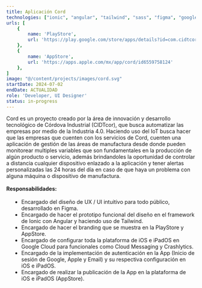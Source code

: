 ```yaml
---
title: Aplicación Cord
technologies: ["ionic", "angular", "tailwind", "sass", "figma", "google-cloud", "apple", "android"]
urls: [
    {
        name: 'PlayStore',
        url: 'https://play.google.com/store/apps/details?id=com.cidtcor.cord&pcampaignid=web_share'
    },
    {
        name: 'AppStore',
        url: 'https://apps.apple.com/mx/app/cord/id6559758124'
    },
]
image: "@/content/projects/images/cord.svg"
startDate: 2024-07-02
endDate: ACTUALIDAD
role: 'Developer, UI Designer'
status: in-progress
---
```


Cord es un proyecto creado por la área de innovación y desarrollo tecnológico de Córdova Industrial (CIDTcor), 
que busca automatizar las empresas por medio de la Industria 4.0. Haciendo uso del IoT busca hacer que las empresas 
que cuenten con los servicios de Cord, cuenten una aplicación de gestión de las áreas de manufactura desde donde pueden 
monitorear multiples variables que son fundamentales en la producción de algún producto o servicio, además brindandoles 
la oportunidad de controlar a distancia cualquier dispositivo enlazado a la aplicación y tener alertas personalizadas 
las 24 horas del día en caso de que haya un problema con alguna máquina o dispositivo de manufactura.
\
\
**Responsabilidades:**

- Encargado del diseño de UX / UI intuitivo para todo público, desarrollado en Figma.
- Encargado de hacer el prototipo funcional del diseño en el framework de Ionic con Angular y haciendo uso de Tailwind.
- Encargado de hacer el branding que se muestra en la PlayStore y AppStore.
- Encargado de configurar toda la plataforma de iOS e iPadOS en Google Cloud para funcionales como Cloud Messaging y Crashlytics.
- Encargado de la implementación de autenticación en la App (Inicio de sesión de Google, Apple y Email) y su respectiva configuración en iOS e iPadOS.
- Encargado de realizar la publicación de la App en la plataforma de iOS e iPadOS (AppStore). 

<style>
    ul {
		list-style: disc !important;
		margin: 18px 0px !important;
		padding: 0px 0px 0px 40px !important;
	}
</style>